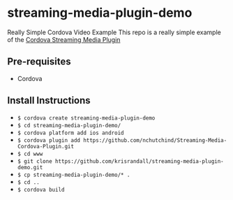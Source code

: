 # streaming-media-plugin-demo
Really Simple Cordova Video Example
This repo is a really simple example of the [Cordova Streaming Media Plugin](https://github.com/nchutchind/Streaming-Media-Cordova-Plugin)

## Pre-requisites ##
* Cordova 

## Install Instructions ##
* `$ cordova create streaming-media-plugin-demo`
* `$ cd streaming-media-plugin-demo/`
* `$ cordova platform add ios android`
* `$ cordova plugin add https://github.com/nchutchind/Streaming-Media-Cordova-Plugin.git`
* `$ cd www`
* `$ git clone https://github.com/krisrandall/streaming-media-plugin-demo.git`
* `$ cp streaming-media-plugin-demo/* .`
* `$ cd ..`
* `$ cordova build`


